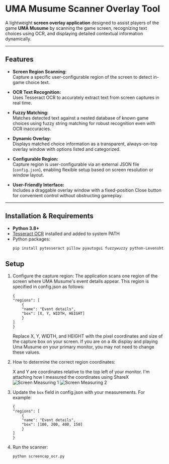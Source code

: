 # UMA Musume Scanner Overlay Tool

A lightweight **screen overlay application** designed to assist players of the game **UMA Musume** by scanning the game screen, recognizing text choices using OCR, and displaying detailed contextual information dynamically.

---

## Features

- **Screen Region Scanning:**  
  Capture a specific user-configurable region of the screen to detect in-game choice text.

- **OCR Text Recognition:**  
  Uses Tesseract OCR to accurately extract text from screen captures in real time.

- **Fuzzy Matching:**  
  Matches detected text against a nested database of known game choices using fuzzy string matching for robust recognition even with OCR inaccuracies.

- **Dynamic Overlay:**  
  Displays matched choice information as a transparent, always-on-top overlay window with options listed and categorized.

- **Configurable Region:**  
  Capture region is user-configurable via an external JSON file (`config.json`), enabling flexible setup based on screen resolution or window layout.

- **User-Friendly Interface:**  
  Includes a draggable overlay window with a fixed-position Close button for convenient control without obstructing gameplay.

---

## Installation & Requirements

- **Python 3.8+**  
- [Tesseract OCR](https://github.com/tesseract-ocr/tesseract) installed and added to system PATH  
- Python packages:  
  ```bash
  pip install pytesseract pillow pyautogui fuzzywuzzy python-Levenshtein

## Setup

1. Configure the capture region:
    The application scans one region of the screen where UMA Musume's event details appear. This region is specified in config.json as follows:
    ```
    {
    "regions": [
        {
        "name": "Event details",
        "box": [X, Y, WIDTH, HEIGHT]
        }
    ]
    }
    ```

    Replace X, Y, WIDTH, and HEIGHT with the pixel coordinates and size of the capture box on your screen.
    If you are on a 4k display and playing Uma Musume on your primary monitor, you may not need to change these values.
    

2. How to determine the correct region coordinates:

    X and Y are coordinates relative to the top left of your monitor.
    I'm attaching how I measured the coordinates using ShareX
    ![Screen Measuring 1](sharex_screen_measuring1.png)
    ![Screen Measuring 2](sharex_screen_measuring2.png)

3. Update the `box` field in config.json with your measurements. For example:
    ```
    {
    "regions": [
        {
        "name": "Event details",
        "box": [100, 200, 400, 150]
        }
    ]
    }
    ```

4. Run the scanner:
    ```
    python screencap_ocr.py
    ```